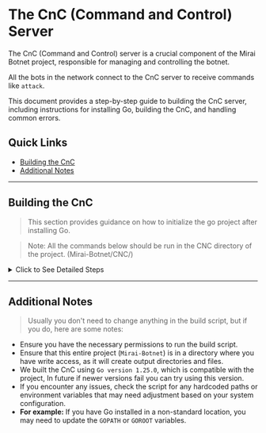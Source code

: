 # The CnC (Command and Control) Server

The CnC (Command and Control) server is a crucial component of the Mirai Botnet project, responsible for managing and controlling the botnet.

All the bots in the network connect to the CnC server to receive commands like `attack`.

This document provides a step-by-step guide to building the CnC server, including instructions for installing Go, building the CnC, and handling common errors.

## Quick Links

-   [Building the CnC](#building-the-cnc)
-   [Additional Notes](#additional-notes)

---

## Building the CnC

> This section provides guidance on how to initialize the go project after installing Go.

> Note: All the commands below should be run in the CNC directory of the project. (Mirai-Botnet/CNC/)

<details>
<summary>Click to See Detailed Steps</summary>

### 1. Making the Build Script Executable

```bash
chmod +x build.sh
```

### 2. Running the Build Script

```bash
./build.sh [debug|release]
```

-   Use `debug` for a debug build (default if no argument is passed).
-   Use `release` for a release build.

> Currently, the script builds the same binary for both debug and release modes. this is the usual behaviour in the original Mirai Botnet.

### 3. Expected Output

The binary and `prompt.txt` will appear in the corresponding output folder (`debug/` or `release/`).

---

### Handling Dependency Errors While Building

If you encounter errors related to missing dependencies while building, you can manually install them using the following commands:

```bash
go get github.com/mattn/go-shellwords
go get github.com/go-sql-driver/mysql
```

> **Note:**
> If dependencies like `github.com/mattn/go-shellwords` or `github.com/go-sql-driver/mysql` are missing or the original repos are deleted, you can use the copies available in this repository.
> (Links to copies are a work in progress.)

</details>

---

## Additional Notes

> Usually you don't need to change anything in the build script, but if you do, here are some notes:

-   Ensure you have the necessary permissions to run the build script.
-   Ensure that this entire project (`Mirai-Botnet`) is in a directory where you have write access, as it will create output directories and files.
-   We built the CnC using `Go version 1.25.0`, which is compatible with the project, In future if newer versions fail you can try using this version.
-   If you encounter any issues, check the script for any hardcoded paths or environment variables that may need adjustment based on your system configuration.
-   **For example:** If you have Go installed in a non-standard location, you may need to update the `GOPATH` or `GOROOT` variables.
